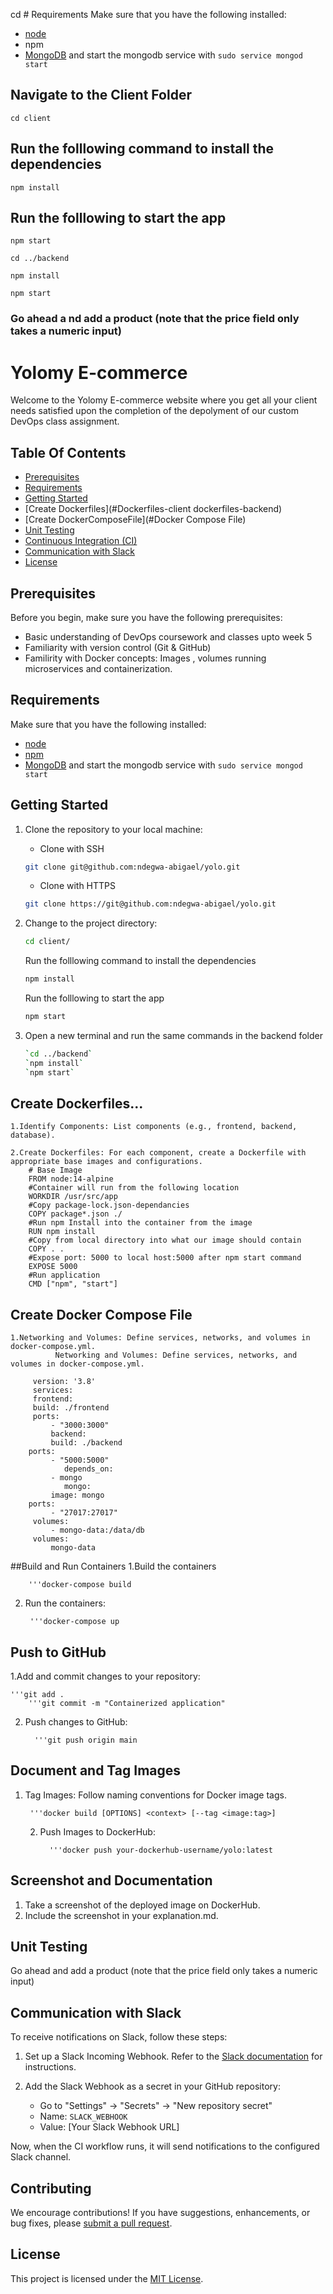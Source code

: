 cd # Requirements
Make sure that you have the following installed:
- [node](https://www.digitalocean.com/community/tutorials/how-to-install-node-js-on-ubuntu-18-04) 
- npm 
- [MongoDB](https://docs.mongodb.com/manual/tutorial/install-mongodb-on-ubuntu/) and start the mongodb service with `sudo service mongod start`

## Navigate to the Client Folder 
 `cd client`

## Run the folllowing command to install the dependencies 
 `npm install`

## Run the folllowing to start the app
 `npm start`
 
 `cd ../backend`

 `npm install`

 `npm start`

 ### Go ahead a nd add a product (note that the price field only takes a numeric input)

 # Yolomy E-commerce

Welcome to the Yolomy E-commerce website where you get all your client needs satisfied upon the completion of the depolyment of our custom DevOps class assignment.

## Table Of Contents
- [Prerequisites](#prerequisites)
- [Requirements](#Requirements)
- [Getting Started](#getting-started)
- [Create Dockerfiles](#Dockerfiles-client dockerfiles-backend)
- [Create DockerComposeFile](#Docker Compose File)
- [Unit Testing](#unit-testing)
- [Continuous Integration (CI)](#continuous-integration-ci)
- [Communication with Slack](#communication-with-slack)
- [License](#License)

## Prerequisites
Before you begin, make sure you have the following prerequisites:

- Basic understanding of DevOps coursework and classes upto week 5
- Familiarity with version control (Git & GitHub)
- Familirity with Docker concepts: Images , volumes running microservices and containerization.

## Requirements
Make sure that you have the following installed:
- [node](https://www.digitalocean.com/community/tutorials/how-to-install-node-js-on-ubuntu-18-04) 
- [npm](https://nodejs.org/en/download/package-manager) 
- [MongoDB](https://docs.mongodb.com/manual/tutorial/install-mongodb-on-ubuntu/) and start the mongodb service with `sudo service mongod start`



## Getting Started
1. Clone the repository to your local machine:

    - Clone with SSH

   ```bash
   git clone git@github.com:ndegwa-abigael/yolo.git
   ```

   - Clone with HTTPS

   ```bash
   git clone https://git@github.com:ndegwa-abigael/yolo.git
   ```
   

2. Change to the project directory:
 
   ```bash
   cd client/
   ```
    Run the folllowing command to install the dependencies 
   ```bash
   npm install
   ```
    Run the folllowing to start the app
   ```bash
   npm start
   ```
3. Open a new terminal and run the same commands in the backend folder
     ```bash
     `cd ../backend`
     `npm install`
     `npm start`
     ```
## Create Dockerfiles...
    1.Identify Components: List components (e.g., frontend, backend, database).

    2.Create Dockerfiles: For each component, create a Dockerfile with appropriate base images and configurations.
        # Base Image
        FROM node:14-alpine 
        #Container will run from the following location
        WORKDIR /usr/src/app
        #Copy package-lock.json-dependancies
        COPY package*.json ./
        #Run npm Install into the container from the image
        RUN npm install
        #Copy from local directory into what our image should contain
        COPY . .
        #Expose port: 5000 to local host:5000 after npm start command
        EXPOSE 5000
        #Run application
        CMD ["npm", "start"]

## Create Docker Compose File
    1.Networking and Volumes: Define services, networks, and volumes in docker-compose.yml.
              Networking and Volumes: Define services, networks, and volumes in docker-compose.yml.

         version: '3.8'
         services:
         frontend:
         build: ./frontend
         ports:
             - "3000:3000"
             backend:
             build: ./backend
        ports:
             - "5000:5000"
                depends_on:
             - mongo
                mongo:
             image: mongo
        ports:
             - "27017:27017"
         volumes:
             - mongo-data:/data/db
         volumes:
             mongo-data
##Build and Run Containers
1.Build the containers

        '''docker-compose build
     
2. Run the containers:

        '''docker-compose up

## Push to GitHub
1.Add and commit changes to your repository:

    '''git add .
        '''git commit -m "Containerized application"

2. Push changes to GitHub:

         '''git push origin main
 
## Document and Tag Images
1. Tag Images: Follow naming conventions for Docker image tags.
 
        '''docker build [OPTIONS] <context> [--tag <image:tag>]

 
    2. Push Images to DockerHub:
 
             '''docker push your-dockerhub-username/yolo:latest

## Screenshot and Documentation
1. Take a screenshot of the deployed image on DockerHub.
2. Include the screenshot in your explanation.md.

## Unit Testing
Go ahead and add a product (note that the price field only takes a numeric input)

## Communication with Slack
To receive notifications on Slack, follow these steps:

1. Set up a Slack Incoming Webhook. Refer to the [Slack documentation](https://github.com/marketplace/actions/slack-notify) for instructions.
   
2. Add the Slack Webhook as a secret in your GitHub repository:
   - Go to "Settings" -> "Secrets" -> "New repository secret"
   - Name: `SLACK_WEBHOOK`
   - Value: [Your Slack Webhook URL]

Now, when the CI workflow runs, it will send notifications to the configured Slack channel.



## Contributing
We encourage contributions! If you have suggestions, enhancements, or bug fixes, please [submit a pull request](https://github.com/ndegwa-abigael/pulls).


## License
This project is licensed under the [MIT License](./LICENSE).
